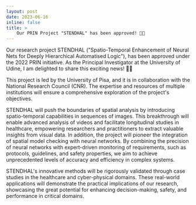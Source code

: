 ```yaml
---
layout: post
date: 2023-06-16
inline: false
title: >
    Our PRIN Project "STENDHAL" has been approved! 🎉🧠
---
```

Our research project STENDHAL ("Spatio-Temporal Enhancement of Neural Nets for Deeply Hierarchical Automatised Logic"), has been approved under the 2022 PRIN initiative. As the Principal Investigator at the University of Udine, I am delighted to share this exciting news! 🚀🎉

This project is led by the University of Pisa, and it is in collaboration with the National Research Council (CNR). The expertise and resources of multiple institutions will ensure a comprehensive exploration of the project's objectives.

STENDHAL will push the boundaries of spatial analysis by introducing spatio-temporal capabilities in sequences of images. This breakthrough will enable advanced analysis of videos and facilitate longitudinal studies in healthcare, empowering researchers and practitioners to extract valuable insights from visual data.
In addition, the project will pioneer the integration of spatial model checking with neural networks. By combining the precision of neural networks with expert-driven monitoring of requirements, such as protocols, guidelines, and safety properties, we aim to achieve unprecedented levels of accuracy and efficiency in complex systems.

STENDHAL's innovative methods will be rigorously validated through case studies in the healthcare and cyber-physical domains. These real-world applications will demonstrate the practical implications of our research, showcasing the great potential for enhancing decision-making, safety, and performance in critical domains.

<!-- 
We are now preparing to hire dedicated researchers who share our passion for pushing the boundaries of logic and cognition. 
Stay tuned for further updates as we finalize the recruitment process, and prepare to embark on this thrilling research journey!
-->